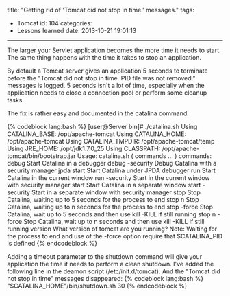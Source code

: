 title: "Getting rid of 'Tomcat did not stop in time.' messages."
tags:
  - Tomcat
id: 104
categories:
  - Lessons learned
date: 2013-10-21 19:01:13
---

The larger your Servlet application becomes the more time it needs to start. The same thing happens with the time it takes to stop an application. 

By default a Tomcat server gives an application 5 seconds to terminate before the "Tomcat did not stop in time. PID file was not removed." messages is logged. 5 seconds isn't a lot of time, especially when the application needs to close a connection pool or perform some cleanup tasks.

The fix is rather easy and documented in the catalina command:

{% codeblock lang:bash %}
[user@Server bin]# ./catalina.sh
Using CATALINA_BASE:   /opt/apache-tomcat
Using CATALINA_HOME:   /opt/apache-tomcat
Using CATALINA_TMPDIR: /opt/apache-tomcat/temp
Using JRE_HOME:        /opt/jdk1.7.0_25
Using CLASSPATH:       /opt/apache-tomcat/bin/bootstrap.jar
Usage: catalina.sh ( commands ... )
commands:
  debug             Start Catalina in a debugger
  debug -security   Debug Catalina with a security manager
  jpda start        Start Catalina under JPDA debugger
  run               Start Catalina in the current window
  run -security     Start in the current window with security manager
  start             Start Catalina in a separate window
  start -security   Start in a separate window with security manager
  stop              Stop Catalina, waiting up to 5 seconds for the process to end
  stop n            Stop Catalina, waiting up to n seconds for the process to end
  stop -force       Stop Catalina, wait up to 5 seconds and then use kill -KILL if still running
  stop n -force     Stop Catalina, wait up to n seconds and then use kill -KILL if still running
  version           What version of tomcat are you running?
Note: Waiting for the process to end and use of the -force option require that $CATALINA_PID is defined
{% endcodeblock %}

Adding a timeout parameter to the shutdown command will give your application the time it needs to perform a clean shutdown. I've added the following line in the deamon script (/etc/init.d/tomcat). And the  "Tomcat did not stop in time" messages disappeared:
{% codeblock lang:bash %}
"$CATALINA_HOME"/bin/shutdown.sh 30 
{% endcodeblock %}